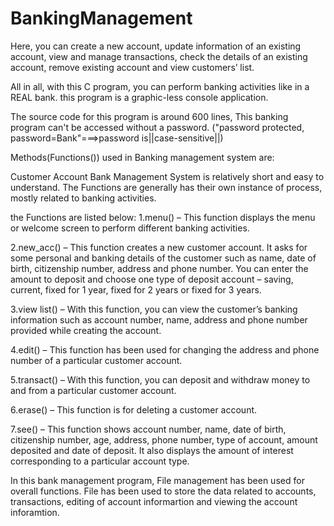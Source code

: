 # BankingManagement
Here, you can create a new account, update information of an existing account, view and manage transactions, check the details of an existing account, 
remove existing account and view customers’ list.

All in all, with this C program, you can perform banking activities like in a REAL bank. this program is a graphic-less console application.

The source code for this program is around 600 lines, This banking program can't be accessed without a password.
("password protected, password=Bank"===>password is||case-sensitive||)

Methods(Functions()) used in Banking management system are:

Customer Account Bank Management System is relatively short and easy to understand. The Functions are generally has their own instance of process, mostly related to banking activities.

the Functions are listed below:
1.menu() – This function displays the menu or welcome screen to perform different banking activities.

2.new_acc() – This function creates a new customer account. It asks for some  personal and banking details of the customer such as name, date of birth, citizenship number, address and phone number. 
You can enter the amount to deposit and choose one type of deposit account – saving, current, fixed for 1 year, fixed for 2 years or fixed for 3 years. 

3.view list() – With this function, you can view the customer’s banking information such as account number, name, address and phone number provided while creating the account.

4.edit() – This function has been used for changing the address and phone number of a particular customer account.

5.transact() – With this function, you can deposit and withdraw money to and from a particular customer account.

6.erase() – This function is for deleting a customer account.

7.see() – This function shows account number, name, date of birth, citizenship number, age, address, phone number, type of account, amount deposited and date of deposit. 
It also displays the amount of interest corresponding to a particular account type.

In this bank management program, File management has been used for overall functions. File has been used to store the data related to accounts, transactions, editing of account informartion and viewing the account inforamtion.
